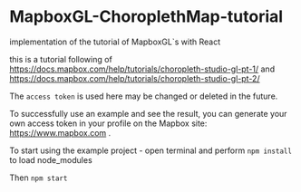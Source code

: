 # MapboxGL-ChoroplethMap-tutorial
implementation of the tutorial of MapboxGL`s with React


this is a tutorial following of
https://docs.mapbox.com/help/tutorials/choropleth-studio-gl-pt-1/
and
https://docs.mapbox.com/help/tutorials/choropleth-studio-gl-pt-2/

The `access token` is used here may be changed or deleted in the future.

To successfully use an example and see the result, you can generate
your own access token in your profile on the Mapbox site: https://www.mapbox.com .

To start using the example project - open terminal and perform
`npm install` to load node_modules

Then `npm start`
